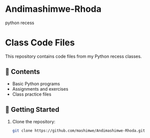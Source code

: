 # Andimashimwe-Rhoda
python recess

# Class Code Files

This repository contains code files from my Python recess classes.

## 📁 Contents

- Basic Python programs
- Assignments and exercises
- Class practice files

## 🚀 Getting Started

1. Clone the repository:
   ```bash
   git clone https://github.com/mashimwe/Andimashimwe-Rhoda.git

